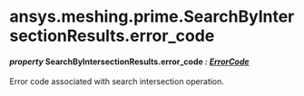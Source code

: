 # ansys.meshing.prime.SearchByIntersectionResults.error_code

#### *property* SearchByIntersectionResults.error_code *: [ErrorCode](ansys.meshing.prime.ErrorCode.md#ansys.meshing.prime.ErrorCode)*

Error code associated with search intersection operation.

<!-- !! processed by numpydoc !! -->
